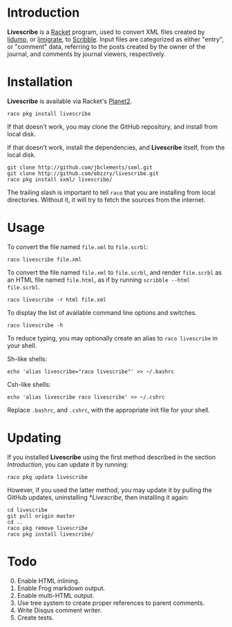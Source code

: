 # Introduction

**Livescribe** is a [Racket](http://racket-lang.org) program, used to
convert XML files created by
[ljdump](https://github.com/ghewgill/ljdump), or
[ljmigrate](https://github.com/ceejbot/ljmigrate), to
[Scribble](http://docs.racket-lang.org/scribble/). Input files are
categorized as either "entry", or "comment" data, referring to the
posts created by the owner of the journal, and comments by journal
viewers, respectively.


# Installation

**Livescribe** is available via Racket's
[Planet2](http://pkg.racket-lang.org).

```shell
raco pkg install livescribe
```

If that doesn't work, you may clone the GitHub repository, and install
from local disk.

If that doesn't work, install the dependencies, and **Livescribe**
itself, from the local disk.

```shell
git clone http://github.com/jbclements/sxml.git
git clone http://github.com/ebzzry/livescribe.git
raco pkg install sxml/ livescribe/
```

The trailing slash is important to tell `raco` that you are installing
from local directories. Without it, it will try to fetch the sources
from the internet.


# Usage

To convert the file named `file.xml` to `file.scrbl`:

```shell
raco livescribe file.xml
```

To convert the file named `file.xml` to `file.scrbl`, and render
`file.scrbl` as an HTML file named `file.html`, as if by running
`scribble --html file.scrbl`.

```shell
raco livescribe -r html file.xml
```

To display the list of available command line options and switches.

```shell
raco livescribe -h
```

To reduce typing, you may optionally create an alias to `raco
livescribe` in your shell.

Sh-like shells:
```shell
echo 'alias livescribe="raco livescribe"' >> ~/.bashrc
```

Csh-like shells:
```shell
echo 'alias livescribe raco livescribe' >> ~/.cshrc
```

Replace `.bashrc`, and `.cshrc`, with the appropriate init file for
your shell.


# Updating

If you installed **Livescribe** using the first method described in the
section *Introduction*, you can update it by running:

```shell
raco pkg update livescribe
```

However, if you used the latter method, you may update it by pulling
the GitHub updates, uninstalling **Livescribe*, then installing it
again:

```shell
cd livescribe
git pull origin master
cd ..
raco pkg remove livescribe
raco pkg install livescribe/
```


# Todo

0. Enable HTML inlining.
0. Enable Frog markdown output.
0. Enable multi-HTML output.
0. Use tree system to create proper references to parent comments.
0. Write Disqus comment writer.
0. Create tests.

